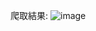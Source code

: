 爬取結果:
![image](https://github.com/ChiuKuanWei/Web-data-crawling/assets/106484972/19484d34-b1e6-4c63-8484-f0288960c19b)
